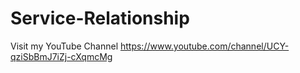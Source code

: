 # Service-Relationship

Visit my YouTube Channel https://www.youtube.com/channel/UCY-qziSbBmJ7iZj-cXqmcMg
